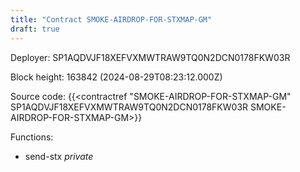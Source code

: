 ```yaml
---
title: "Contract SMOKE-AIRDROP-FOR-STXMAP-GM"
draft: true
---
```

Deployer: SP1AQDVJF18XEFVXMWTRAW9TQ0N2DCN0178FKW03R


 



Block height: 163842 (2024-08-29T08:23:12.000Z)

Source code: {{<contractref "SMOKE-AIRDROP-FOR-STXMAP-GM" SP1AQDVJF18XEFVXMWTRAW9TQ0N2DCN0178FKW03R SMOKE-AIRDROP-FOR-STXMAP-GM>}}

Functions:

* send-stx _private_
